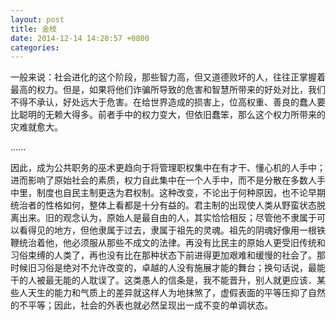 ```yaml
---
layout: post
title: 金枝
date: 2014-12-14 14:20:57 +0800
categories: 
---
```


一般来说：社会进化的这个阶段，那些智力高，但又道德败坏的人，往往正掌握着最高的权力。但是，如果将他们诈骗所导致的危害和智慧所带来的好处对比，我们不得不承认，好处远大于危害。在给世界造成的损害上，位高权重、善良的蠢人要比聪明的无赖大得多。前者手中的权力变大，但依旧蠢笨，那么这个权力所带来的灾难就愈大。

......

因此，成为公共职务的巫术更趋向于将管理职权集中在有才干、懂心机的人手中；进而影响了原始社会的素质，权力自此集中在一个人手中，而不是分散在多数人手中里，制度也自民主制更迭为君权制。这种改变，不论出于何种原因，也不论早期统治者的性格如何，整体上看都是十分有益的。君主制的出现使人类从野蛮状态脱离出来。旧的观念认为，原始人是最自由的人，其实恰恰相反；尽管他不隶属于可以看得见的地方，但他隶属于过去，隶属于祖先的灵魂。祖先的阴魂好像用一根铁鞭统治着他，他必须服从那些不成文的法律。再没有比民主的原始人更受旧传统和习俗束缚的人类了，再也没有比在那种状态下前进得更加艰难和缓慢的社会了。那时候旧习俗是绝对不允许改变的，卓越的人没有施展才能的舞台；换句话说，最能干的人被最无能的人耽误了。这类愚人的信条是，我不能晋升，别人就更应该．某些人天生的能力和气质上的差异就这样人为地抹煞了，虚假表面的平等压抑了自然的不平等；因此，社会的外表也就必然呈现出一成不变的单调状态。
